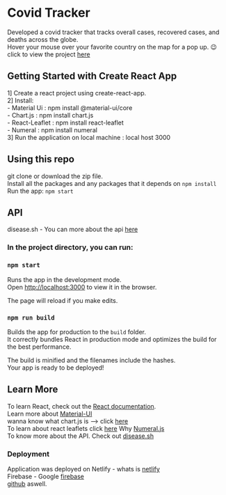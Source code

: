 # Covid Tracker
Developed a covid tracker that tracks overall cases, recovered cases, and deaths across the globe.\
Hover your mouse over your favorite country on the map for a pop up. 😉\
click to view the project [here](https://rathod-shubham.github.io/CovidTracker/)

## Getting Started with Create React App

1] Create a react project using create-react-app.\
2] Install: \
    - Material Ui : npm install @material-ui/core\
    - Chart.js : npm install chart.js\
    - React-Leaflet : npm install react-leaflet\
    - Numeral : npm install numeral\
3] Run the application on local machine : local host 3000


## Using this repo
git clone or download the zip file.\
Install all the packages and any packages that it depends on `npm install`
Run the app: `npm start`

## API
disease.sh - You can more about the api [here](https://disease.sh/docs/)

### In the project directory, you can run:

### `npm start`

Runs the app in the development mode.\
Open [http://localhost:3000](http://localhost:3000) to view it in the browser.

The page will reload if you make edits.

### `npm run build`

Builds the app for production to the `build` folder.\
It correctly bundles React in production mode and optimizes the build for the best performance.

The build is minified and the filenames include the hashes.\
Your app is ready to be deployed!


## Learn More

To learn React, check out the [React documentation](https://reactjs.org/).\
Learn more about [Material-UI](https://material-ui.com/getting-started/installation/)\
wanna know what chart.js is --> click [here](https://www.chartjs.org/docs/latest/)\
To learn about react leaflets click [here](https://react-leaflet.js.org/docs/start-installation)
Why [Numeral.js](http://numeraljs.com)\
To know more about the API. Check out [disease.sh](https://disease.sh)

### Deployment
Application was deployed on 
Netlify - whats is [netlify](https://www.netlify.com)\
Firebase - Google [firebase](https://firebase.google.com)\
[github](https://rathod-shubham.github.io/CovidTracker/)  aswell.

